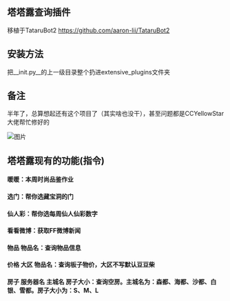 
## 塔塔露查询插件
移植于TataruBot2
https://github.com/aaron-lii/TataruBot2


## 安装方法

把__init.py__的上一级目录整个扔进extensive_plugins文件夹

## 备注

半年了，总算想起还有这个项目了（其实啥也没干），甚至问题都是CCYellowStar大佬帮忙修好的

![图片](https://user-images.githubusercontent.com/72508741/186458863-bc112a91-d4b7-4f4c-9a9a-91da42d50882.png)



## 塔塔露现有的功能(指令)
#### 暖暖：本周时尚品鉴作业 
#### 选门：帮你选藏宝洞的门 
#### 仙人彩：帮你选每周仙人仙彩数字 
#### 看看微博：获取FF微博新闻 
#### 物品 物品名：查询物品信息 
#### 价格 大区 物品名：查询板子物价，大区不写默认豆豆柴 
#### 房子 服务器名 主城名 房子大小：查询空房。主城名为：森都、海都、沙都、白银、雪都。房子大小为：S、M、L 
